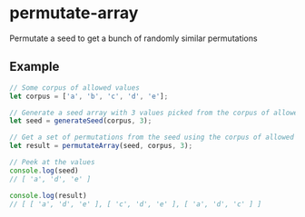 # permutate-array
Permutate a seed to get a bunch of randomly similar permutations

## Example

```ts
// Some corpus of allowed values
let corpus = ['a', 'b', 'c', 'd', 'e'];

// Generate a seed array with 3 values picked from the corpus of allowed values
let seed = generateSeed(corpus, 3);

// Get a set of permutations from the seed using the corpus of allowed values, the result will also incude the seed.
let result = permutateArray(seed, corpus, 3);

// Peek at the values
console.log(seed)
// [ 'a', 'd', 'e' ]

console.log(result)
// [ [ 'a', 'd', 'e' ], [ 'c', 'd', 'e' ], [ 'a', 'd', 'c' ] ]
```
